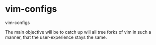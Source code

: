 # vim-configs
vim-configs

The main objective will be to catch up will all tree forks of vim in such a manner, that the user-experience stays the same.

